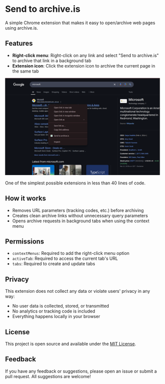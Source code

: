 # Send to archive.is

A simple Chrome extension that makes it easy to open/archive web pages using archive.is.

## Features

- **Right-click menu**: Right-click on any link and select "Send to archive.is" to archive that link in a background tab
- **Extension icon**: Click the extension icon to archive the current page in the same tab

![Screenshot](./images/context_menu.png)

One of the simplest possible extensions in less than 40 lines of code.

## How it works

- Removes URL parameters (tracking codes, etc.) before archiving
- Creates clean archive links without unnecessary query parameters
- Opens archive requests in background tabs when using the context menu

## Permissions

- `contextMenus`: Required to add the right-click menu option
- `activeTab`: Required to access the current tab's URL
- `tabs`: Required to create and update tabs

## Privacy

This extension does not collect any data or violate users' privacy in any way:

- No user data is collected, stored, or transmitted
- No analytics or tracking code is included
- Everything happens locally in your browser

## License

This project is open source and available under the [MIT License](LICENSE).

## Feedback

If you have any feedback or suggestions, please open an issue or submit a pull request. All suggestions are welcome!
